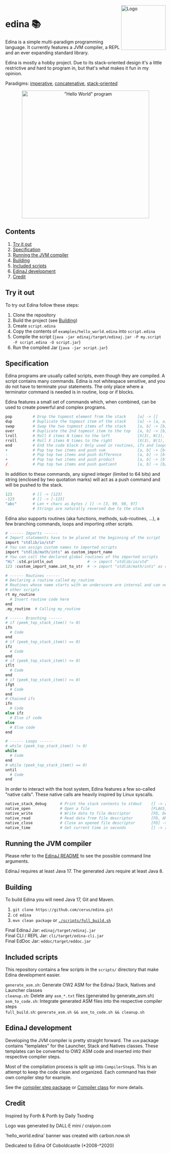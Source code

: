 <img src="https://cerus.dev/img/edina_lang_logo.png" alt="Logo" align="right" width=140 height=140 />
<h1 align="left">edina 📚</h1>

Edina is a simple multi-paradigm programming language. It currently features a JVM compiler, a REPL and an ever expanding
standard library.

Edina is mostly a hobby project. Due to its stack-oriented design it's a little restrictive and hard to program in, but that's what makes it fun in my
opinion.

Paradigms: [imperative](https://en.wikipedia.org/wiki/Imperative_programming), [concatenative](https://en.wikipedia.org/wiki/Concatenative_programming_language), [stack-oriented](https://en.wikipedia.org/wiki/Stack-oriented_programming)

<p align="center">
  <img width="400" src="https://cerus.dev/img/hello_world_edina2.png?" alt="&quot;Hello World&quot; program" />
</p>

## Contents

1. [Try it out](#try-it-out)
2. [Specification](#specification)
3. [Running the JVM compiler](#running-the-jvm-compiler)
4. [Building](#building)
5. [Included scripts](#included-scripts)
6. [EdinaJ development](#edinaj-development)
7. [Credit](#credit)

## Try it out

To try out Edina follow these steps:
1. Clone the repository
2. Build the project (see [Building](#building))
3. Create `script.edina`
4. Copy the contents of `examples/hello_world.edina` into `script.edina`
5. Compile the script (`java -jar edinaj/target/edinaj.jar -P my.script -F script.edina -O script.jar`)
6. Run the compiled Jar (`java -jar script.jar`)

## Specification

Edina programs are usually called scripts, even though they are compiled. A script contains many commands. Edina is not whitespace sensitive, and you
do not have to terminate your statements. The only place where a terminator command is needed is in routine, loop or if blocks.

Edina features a small set of commands which, when combined, can be used to create powerful and complex programs.

```r
pop         # Drop the topmost element from the stack     [a] -> []
dup         # Duplicate the topmost item of the stack     [a] -> [a, a]
swap        # Swap the two topmost items of the stack     [a, b] -> [b, a]
over        # Duplicate the 2nd topmost item to the top   [a, b] -> [b, a, b]
lroll       # Roll X items N times to the left            [X(3), N(1), a, b, c] -> [b, c, a]
rroll       # Roll X items N times to the right           [X(3), N(1), a, b, c] -> [c, a, b]
end         # End the code block / Only used in routines, ifs and loops
+           # Pop top two items and push sum              [a, b] -> [b+a]
-           # Pop top two items and push difference       [a, b] -> [b-a]
+           # Pop top two items and push product          [a, b] -> [b*a]
/           # Pop top two items and push quotient         [a, b] -> [b/a]
```

In addition to these commands, any signed integer (limited to 64 bits) and string (enclosed by two quotation marks) will act as a push command and
will be pushed to the stack.

```r
123         # [] -> [123]
-123        # [] -> [-123]
"abc"       # Len + chars as bytes / [] -> [3, 99, 98, 97]
            # Strings are naturally reversed due to the stack
```

Edina also supports routines (aka functions, methods, sub-routines, ...), a few branching commands, loops and importing other scripts.

```r
# ------ Imports ------
# Import statements have to be placed at the beginning of the script
import "stdlib/io/std"
# You can assign custom names to imported scripts
import "stdlib/math/ints" as custom_import_name
# You can call the declared global routines of the imported scripts
"Hi" :std.println_out               # -> import "stdlib/io/std"
123 :custom_import_name.int_to_str  # -> import "stdlib/math/ints" as custom_import_name

# ------ Routines ------
# Declaring a routine called my_routine
# Routines whose name starts with an underscore are internal and can not be called by
# other scripts
rt my_routine
  # Insert routine code here
end
.my_routine  # Calling my_routine

# ------ Branching ------
# if (peek_top_stack_item() != 0)
ifn
  # Code
end
# if (peek_top_stack_item() == 0)
ifz
  # Code
end
# if (peek_top_stack_item() <= 0)
iflt
  # Code
end
# if (peek_top_stack_item() >= 0)
ifgt
  # Code
end
# Chained ifs
ifn
  # Code
else ifz
  # Else if code
else
  # Else code
end

# ------ Loops ------
# while (peek_top_stack_item() != 0)
while
  # Code
end
# while (peek_top_stack_item() == 0)
until
  # Code
end
```

In order to interact with the host system, Edina features a few so-called "native calls". These native calls are heavily inspired by Linux syscalls.

```r
native_stack_debug      # Print the stack contents to stdout    [] -> []
native_open             # Open a file                           [FLAGS, PATH] -> [FD]
native_write            # Write data to file descriptor         [FD, DATA] -> [RES]
native_read             # Read data from file descriptor        [FD, AMT] -> [RES]
native_close            # Close an opened file descriptor       [FD] -> [RES]
native_time             # Get current time in seconds           [] -> [TIME]
```

## Running the JVM compiler

Please refer to the [EdinaJ README](edinaj/README.md) to see the possible command line arguments.

EdinaJ requires at least Java 17. The generated Jars require at least Java 8.

## Building

To build Edina you will need Java 17, Git and Maven.

1. `git clone https://github.com/cerus/edina.git`
2. `cd edina`
3. `mvn clean package` or [`./scripts/full_build.sh`](#included-scripts)

Final EdinaJ Jar: `edinaj/target/edinaj.jar`\
Final CLI / REPL Jar: `cli/target/edina-cli.jar`\
Final EdDoc Jar: `eddoc/target/eddoc.jar`

## Included scripts

This repository contains a few scripts in the `scripts/` directory that make Edina development easier.

`generate_asm.sh`: Generate OW2 ASM for the EdinaJ Stack, Natives and Launcher classes\
`cleanup.sh`: Delete any `asm_*.txt` files (generated by generate_asm.sh)\
`asm_to_code.sh`: Integrate generated ASM files into the respective compiler steps\
`full_build.sh`: `generate_asm.sh && asm_to_code.sh && cleanup.sh`

## EdinaJ development

Developing the JVM compiler is pretty straight forward. The `asm` package contains "templates" for the Launcher, Stack and Natives classes. These
templates can be converted to OW2 ASM code and inserted into their respective compiler steps.

Most of the compilation process is split up into `CompilerStep`s. This is an attempt to keep the code clean and organized. Each command has their own
compiler step for example.

See the [compiler step package](edinaj/src/main/java/dev/cerus/edina/edinaj/compiler/step)
or [Compiler class](edinaj/src/main/java/dev/cerus/edina/edinaj/compiler/Compiler.java) for more details.

## Credit

Inspired by Forth & Porth by Daily Tsoding

Logo was generated by DALL·E mini / craiyon.com

'hello_world.edina' banner was created with carbon.now.sh

Dedicated to Edina Of Coboldcastle (*2008-†2020)